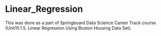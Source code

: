 # Linear_Regression
This was done as a part of Springboard Data Science Career Track course (Unit10.1.5. Linear Regression Using Boston Housing Data Set).
